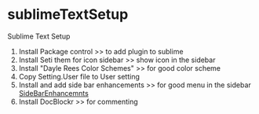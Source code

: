 # sublimeTextSetup
Sublime Text Setup

1. Install Package control >> to add plugin to sublime
2. Install Seti them for icon sidebar >> show icon in the sidebar
3. Install "Dayle Rees Color Schemes" >> for good color scheme
4. Copy Setting.User file to User setting 
5. Install and add side bar enhancements >> for good menu in the sidebar
  [SideBarEnhancemnts](https://github.com/SideBarEnhancements-org/SideBarEnhancements)
6. Install DocBlockr >> for commenting
